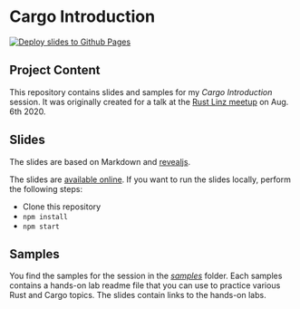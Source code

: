 # Cargo Introduction

[![Deploy slides to Github Pages](https://github.com/rstropek/CargoIntro/actions/workflows/action.yml/badge.svg)](https://github.com/rstropek/CargoIntro/actions/workflows/action.yml)

## Project Content

This repository contains slides and samples for my *Cargo Introduction* session. It was originally created for a talk at the [Rust Linz meetup](https://www.meetup.com/de-DE/Rust-Linz/events/271857182/) on Aug. 6th 2020.

## Slides

The slides are based on Markdown and [revealjs](https://revealjs.com/).

The slides are [available online](https://rstropek.github.io/CargoIntro/). If you want to run the slides locally, perform the following steps:

* Clone this repository
* `npm install`
* `npm start`

## Samples

You find the samples for the session in the [*samples*](samples) folder. Each samples contains a hands-on lab readme file that you can use to practice various Rust and Cargo topics. The slides contain links to the hands-on labs.
